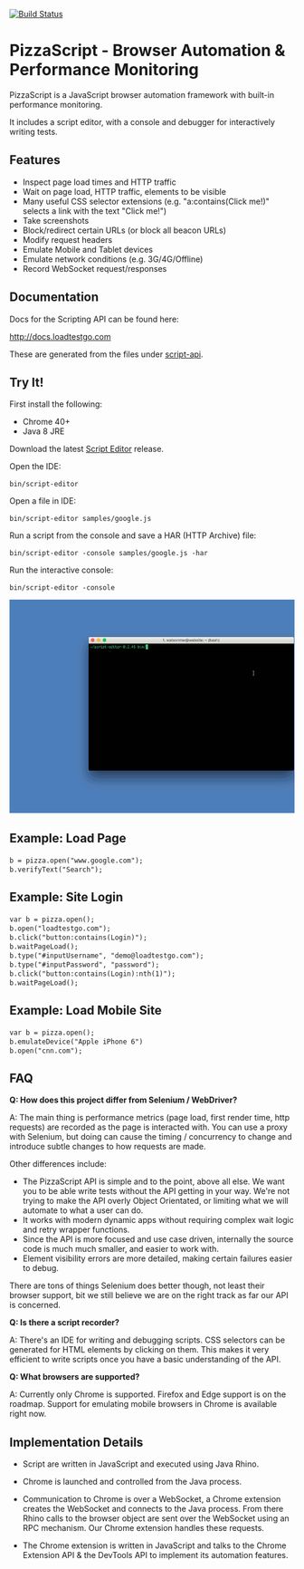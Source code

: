 [![Build Status](https://travis-ci.org/loadtestgo/pizzascript.svg?branch=master)](https://travis-ci.org/loadtestgo/pizzascript)

# PizzaScript - Browser Automation & Performance Monitoring

PizzaScript is a JavaScript browser automation framework with built-in performance monitoring.

It includes a script editor, with a console and debugger for interactively writing tests.

## Features

- Inspect page load times and HTTP traffic
- Wait on page load, HTTP traffic, elements to be visible
- Many useful CSS selector extensions (e.g. "a:contains(Click me!)" selects a link with the
  text "Click me!")
- Take screenshots
- Block/redirect certain URLs (or block all beacon URLs)
- Modify request headers
- Emulate Mobile and Tablet devices
- Emulate network conditions (e.g. 3G/4G/Offline)
- Record WebSocket request/responses

## Documentation

Docs for the Scripting API can be found here:

  http://docs.loadtestgo.com

These are generated from the files under [script-api](https://github.com/loadtestgo/pizzascript/tree/master/script-api).

## Try It!

First install the following:

+ Chrome 40+
+ Java 8 JRE

Download the latest [Script Editor](https://github.com/loadtestgo/pizzascript/files/365310/script-editor-0.2.4.zip) release.

Open the IDE:

    bin/script-editor

Open a file in IDE:

    bin/script-editor samples/google.js

Run a script from the console and save a HAR (HTTP Archive) file:

    bin/script-editor -console samples/google.js -har

Run the interactive console:

    bin/script-editor -console

![Script Console](script-editor/script-console.gif)


## Example: Load Page

    b = pizza.open("www.google.com");
    b.verifyText("Search");

## Example: Site Login

    var b = pizza.open();
    b.open("loadtestgo.com");
    b.click("button:contains(Login)");
    b.waitPageLoad();
    b.type("#inputUsername", "demo@loadtestgo.com");
    b.type("#inputPassword", "password");
    b.click("button:contains(Login):nth(1)");
    b.waitPageLoad();

## Example: Load Mobile Site

    var b = pizza.open();
    b.emulateDevice("Apple iPhone 6")
    b.open("cnn.com");

## FAQ

**Q: How does this project differ from Selenium / WebDriver?**

A: The main thing is performance metrics (page load, first render time, http requests)
are recorded as the page is interacted with.  You can use a proxy with Selenium, but doing
can cause the timing / concurrency to change and introduce subtle changes to how requests
are made.

Other differences include:

- The PizzaScript API is simple and to the point, above all else.  We want you to be
  able write tests without the API getting in your way.  We're not trying to make the
  API overly Object Orientated, or limiting what we will automate to what a user can do.
- It works with modern dynamic apps without requiring complex wait logic and retry
  wrapper functions.
- Since the API is more focused and use case driven, internally the source code is much
  much smaller, and easier to work with.
- Element visibility errors are more detailed, making certain failures easier to debug.

There are tons of things Selenium does better though, not least their browser support,
bit we still believe we are on the right track as far our API is concerned.


**Q: Is there a script recorder?**

A: There's an IDE for writing and debugging scripts. CSS selectors can be generated
for HTML elements by clicking on them.  This makes it very efficient to write scripts
once you have a basic understanding of the API.


**Q: What browsers are supported?**

A: Currently only Chrome is supported.  Firefox and Edge support is on the roadmap.
Support for emulating mobile browsers in Chrome is available right now.

## Implementation Details

- Script are written in JavaScript and executed using Java Rhino.

- Chrome is launched and controlled from the Java process.

- Communication to Chrome is over a WebSocket, a Chrome extension creates the WebSocket
  and connects to the Java process.  From there Rhino calls to the browser object are
  sent over the WebSocket using an RPC mechanism.  Our Chrome extension handles these
  requests.

- The Chrome extension is written in JavaScript and talks to the Chrome Extension API &
  the DevTools API to implement its automation features.
